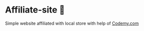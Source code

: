 # Affiliate-site :money_mouth_face:                                                                                                                 
Simple website affiliated with local store
 with help of <a href="http://johnelder.com/">Codemy.com</a>
